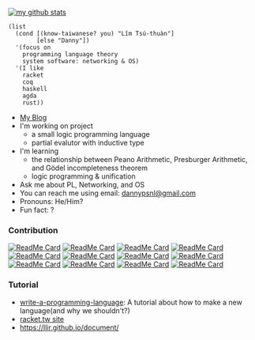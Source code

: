 [![my github stats](https://github-readme-stats.vercel.app/api?username=dannypsnl&show_icons=true&theme=tokyonight)](https://github.com/anuraghazra/github-readme-stats)

```racket
(list
  (cond [(know-taiwanese? you) "Lîm Tsú-thuàn"]
        [else "Danny"])
  '(focus on
    programming language theory
    system software: networking & OS)
  '(I like
    racket
    coq
    haskell
    agda
    rust))
```

- [My Blog](http://dannypsnl.github.io/)
- I'm working on project
  - a small logic programming language
  - partial evalutor with inductive type
- I'm learning
  - the relationship between Peano Arithmetic, Presburger Arithmetic, and Gödel incompleteness theorem
  - logic programming & unification
- Ask me about PL, Networking, and OS
- You can reach me using email: dannypsnl@gmail.com
- Pronouns: He/Him?
- Fun fact: ?

### Contribution

[![ReadMe Card](https://github-readme-stats.vercel.app/api/pin/?username=dannypsnl&repo=plt-research)](https://github.com/anuraghazra/github-readme-stats)
[![ReadMe Card](https://github-readme-stats.vercel.app/api/pin/?username=racket-tw&repo=intellij-racket)](https://github.com/anuraghazra/github-readme-stats)
[![ReadMe Card](https://github-readme-stats.vercel.app/api/pin/?username=dannypsnl&repo=useless-math)](https://github.com/anuraghazra/github-readme-stats)
[![ReadMe Card](https://github-readme-stats.vercel.app/api/pin/?username=llir&repo=llvm)](https://github.com/anuraghazra/github-readme-stats)
[![ReadMe Card](https://github-readme-stats.vercel.app/api/pin/?username=dannypsnl&repo=xnix)](https://github.com/anuraghazra/github-readme-stats)
[![ReadMe Card](https://github-readme-stats.vercel.app/api/pin/?username=intel-go&repo=nff-go)](https://github.com/anuraghazra/github-readme-stats)
[![ReadMe Card](https://github-readme-stats.vercel.app/api/pin/?username=dannypsnl&repo=redux)](https://github.com/anuraghazra/github-readme-stats)
[![ReadMe Card](https://github-readme-stats.vercel.app/api/pin/?username=dannypsnl&repo=elz)](https://github.com/anuraghazra/github-readme-stats)
[![ReadMe Card](https://github-readme-stats.vercel.app/api/pin/?username=dannypsnl&repo=rocket)](https://github.com/anuraghazra/github-readme-stats)
[![ReadMe Card](https://github-readme-stats.vercel.app/api/pin/?username=dannypsnl&repo=little-scheme)](https://github.com/anuraghazra/github-readme-stats)
[![ReadMe Card](https://github-readme-stats.vercel.app/api/pin/?username=racket-tw&repo=cc)](https://github.com/anuraghazra/github-readme-stats)
[![ReadMe Card](https://github-readme-stats.vercel.app/api/pin/?username=dannypsnl&repo=on)](https://github.com/anuraghazra/github-readme-stats)

### Tutorial

- [write-a-programming-language](https://github.com/dannypsnl/write-a-programming-language): A tutorial about how to make a new language(and why we shouldn't?)
- [racket.tw site](https://racket-tw.github.io/)
- https://llir.github.io/document/
